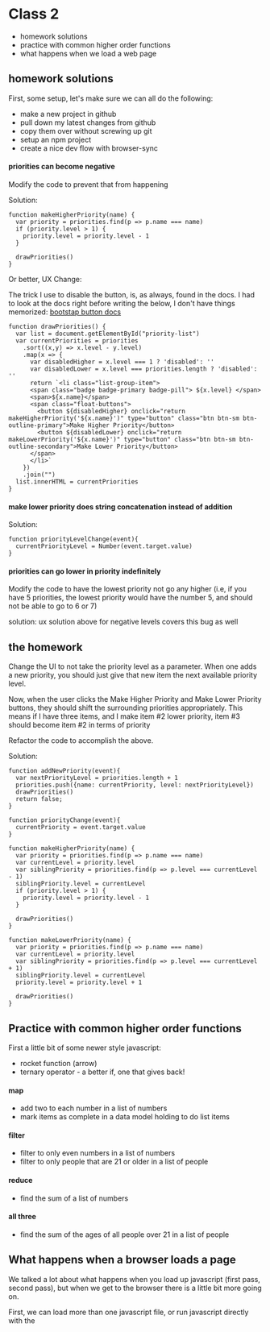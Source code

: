 # Class 2
* homework solutions
* practice with common higher order functions
* what happens when we load a web page

## homework solutions

First, some setup, let's make sure we can all do the following:
* make a new project in github
* pull down my latest changes from github
* copy them over without screwing up git
* setup an npm project
* create a nice dev flow with browser-sync

#### priorities can become negative

Modify the code to prevent that from happening

Solution:
```
function makeHigherPriority(name) {
  var priority = priorities.find(p => p.name === name)
  if (priority.level > 1) {
    priority.level = priority.level - 1
  }

  drawPriorities()
}
```

Or better, UX Change:

The trick I use to disable the button, is, as always, found in the docs. I had
to look at the docs right before writing the below, I don't have things
memorized: [bootstap button docs](https://getbootstrap.com/docs/4.1/components/buttons/#disabled-state)

```
function drawPriorities() {
  var list = document.getElementById("priority-list")
  var currentPriorities = priorities
    .sort((x,y) => x.level - y.level)
    .map(x => {
      var disabledHigher = x.level === 1 ? 'disabled': ''
      var disabledLower = x.level === priorities.length ? 'disabled': ''
      return `<li class="list-group-item">
      <span class="badge badge-primary badge-pill"> ${x.level} </span>
      <span>${x.name}</span>
      <span class="float-buttons">
        <button ${disabledHigher} onclick="return makeHigherPriority('${x.name}')" type="button" class="btn btn-sm btn-outline-primary">Make Higher Priority</button>
        <button ${disabledLower} onclick="return makeLowerPriority('${x.name}')" type="button" class="btn btn-sm btn-outline-secondary">Make Lower Priority</button>
      </span>
      </li>`
    })
    .join("")
  list.innerHTML = currentPriorities
}
```


#### make lower priority does string concatenation instead of addition

Solution:

```
function priorityLevelChange(event){
  currentPriorityLevel = Number(event.target.value)
}
```

#### priorities can go lower in priority indefinitely 

Modify the code to have the lowest priority not go any higher (i.e, if you have
5 priorities, the lowest priority would have the number 5, and should not be
able to go to 6 or 7)

solution: ux solution above for negative levels covers this bug as well

## the homework
Change the UI to not take the priority level as a parameter. When one adds a new
priority, you should just give that new item the next available priority level.

Now, when the user clicks the Make Higher Priority and Make Lower Priority
buttons, they should shift the surrounding priorities appropriately. This means
if I have three items, and I make item #2 lower priority, item #3 should become
item #2 in terms of priority

Refactor the code to accomplish the above.

Solution:

```
function addNewPriority(event){
  var nextPriorityLevel = priorities.length + 1
  priorities.push({name: currentPriority, level: nextPriorityLevel})
  drawPriorities()
  return false;
}

function priorityChange(event){
  currentPriority = event.target.value
}

function makeHigherPriority(name) {
  var priority = priorities.find(p => p.name === name)
  var currentLevel = priority.level
  var siblingPriority = priorities.find(p => p.level === currentLevel - 1)
  siblingPriority.level = currentLevel
  if (priority.level > 1) {
    priority.level = priority.level - 1
  }

  drawPriorities()
}

function makeLowerPriority(name) {
  var priority = priorities.find(p => p.name === name)
  var currentLevel = priority.level
  var siblingPriority = priorities.find(p => p.level === currentLevel + 1)
  siblingPriority.level = currentLevel
  priority.level = priority.level + 1

  drawPriorities()
}
```

## Practice with common higher order functions

First a little bit of some newer style javascript:
* rocket function (arrow)
* ternary operator - a better if, one that gives back!

#### map

* add two to each number in a list of numbers
* mark items as complete in a data model holding to do list items
#### filter
* filter to only even numbers in a list of numbers
* filter to only people that are 21 or older in a list of people
#### reduce
* find the sum of a list of numbers

#### all three
* find the sum of the ages of all people over 21 in a list of people

## What happens when a browser loads a page

We talked a lot about what happens when you load up javascript (first pass,
second pass), but when we get to the browser there is a little bit more going
on.

First, we can load more than one javascript file, or run javascript directly
with the <script> tag. We talked about the global scope, and how functions are
the only way to make a new scope. Managing not cluttering the state becomes very
important as we load more and more javascript files!

Second, we have two other languages involved: html and css.

The browser does not follow the same two pass strategy javascript follows (it
does when it runs the javascript, but not "above" that). So we are in a line by
line situation here. 

As it goes line by line, it draws stuff on the page as soon as it can. Your eye
usually doesn't see this, but sometimes with really slow internet you might.

Note, that this means that javascript that runs before html is "loaded", or what
is more often said, "in the dom", cannot reference said unloaded html.

Also, it is important to think of your html as a tree. Think of it more like an
ancestor tree though - html has root ancestors, children, siblings, etc.

For example:

```
<html>
  <body>
    <div>
      <h1>
      </h1>

      <h2>
      </h2>
    </div>
  </body>
</html>
```

can be thought of like so:

            html
             |
            body
             |
            div
           /   \
          h1   h2
            

To be able to know these relationships, html is a "context" holding language,
meaning you need knowledge of prior lines in order to know how to interpret the
current one.

A lot of this is more than you need to know though, the improtant thing is to
know that it does this loading all in one pass. It doesn't do more than one
thing at a time. So if you put some javascript in your page at the top, and have
that javascript do a bunch of stuff, or for fun, just stick a while loop in
there, the rest of the page will not show up for a while or at all. 

All this to say, people put javascript at the bottom of web pages.

## Homework

#### clear the priority form whenever you hit submit
i.e the priority you just typed in is still in the form after you add it

#### make it so the user can mark a todo item as complete
You can use a [checkbox](https://getbootstrap.com/docs/4.0/components/forms/#checkboxes-and-radios)
Or have a button that will like make the text strikedthrough or something

#### Make it so the user can choose their daily highlight

We have the todo page now, but the user cannot choose their highlight - add
something to allow the user to do this, and make the chosen highlight look
awesome

